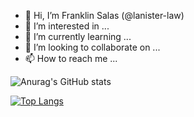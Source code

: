 - 👋 Hi, I’m Franklin  Salas (@lanister-law)
- 👀 I’m interested in ...
- 🌱 I’m currently learning ...
- 💞️ I’m looking to collaborate on ...
- 📫 How to reach me ...

<!---
lanister-law/lanister-law is a ✨ special ✨ repository because its `README.md` (this file) appears on your GitHub profile.
You can click the Preview link to take a look at your changes.
--->



![Anurag's GitHub stats](https://github-readme-stats.vercel.app/api?username=franklin-salas&show_icons=true&theme=radical) 

[![Top Langs](https://github-readme-stats.vercel.app/api/top-langs/?username=franklin-salas&langs_count=10&theme=radical)](https://github.com/anuraghazra/github-readme-stats)
